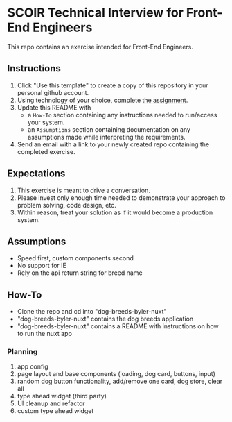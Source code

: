 # SCOIR Technical Interview for Front-End Engineers

This repo contains an exercise intended for Front-End Engineers.

## Instructions

1. Click "Use this template" to create a copy of this repository in your personal github account.
1. Using technology of your choice, complete [the assignment](./Assignment.md).
1. Update this README with
   - a `How-To` section containing any instructions needed to run/access your system.
   - an `Assumptions` section containing documentation on any assumptions made while interpreting the requirements.
1. Send an email with a link to your newly created repo containing the completed exercise.

## Expectations

1. This exercise is meant to drive a conversation.
1. Please invest only enough time needed to demonstrate your approach to problem solving, code design, etc.
1. Within reason, treat your solution as if it would become a production system.

## Assumptions

- Speed first, custom components second
- No support for IE
- Rely on the api return string for breed name

## How-To

- Clone the repo and cd into "dog-breeds-byler-nuxt"
- "dog-breeds-byler-nuxt" contains the dog breeds application
- "dog-breeds-byler-nuxt" contains a README with instructions on how to run the nuxt app

### Planning

1. app config
2. page layout and base components (loading, dog card, buttons, input)
3. random dog button functionality, add/remove one card, dog store, clear all
4. type ahead widget (third party)
5. UI cleanup and refactor
6. custom type ahead widget
